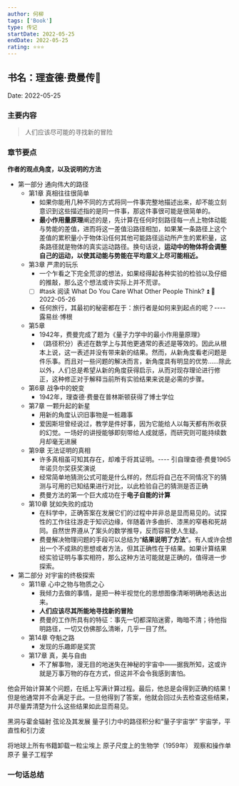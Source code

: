 ```yaml
---
author: 何柳
tags: ['Book']
type: 传记
startDate: 2022-05-25
endDate: 2022-05-25
rating: ⭐⭐⭐
---
```


## 书名：理查德·费曼传📖
 
Date: 2022-05-25 

### 主要内容
>人们应该尽可能的寻找新的冒险



### 章节要点
**作者的观点角度，以及说明的方法**
- 第一部分 通向伟大的路径
	- 第1章 真相往往很简单
		- 如果你能用几种不同的方式将同一件事完整地描述出来，却不能立刻意识到这些描述指的是同一件事，那这件事很可能是很简单的。
		- **最小作用量原理**阐述的是，先计算在任何时刻路径每一点上物体动能与势能的差值，进而将这一差值沿路径相加，如果某一条路径上这个差值的累积量小于物体沿任何其他可能路径运动所产生的累积量，这条路径就是物体的真实运动路径。换句话说，**运动中的物体将会调整自己的运动，以使其动能与势能在平均意义上尽可能相近。**
	- 第3章 严肃的玩乐
		- 一个乍看之下完全荒谬的想法，如果经得起各种实验的检验以及仔细的推敲，那么这个想法或许实际上并不荒谬。
		- [ ] #task 阅读 What Do You Care What Other People Think? ⏫ 📅 2022-05-26
		- 任何旅行，其最初的秘密都在于：旅行者是如何来到起点的呢？---- 露易丝·博根
	- 第5章 
		- 1942年，费曼完成了题为《量子力学中的最小作用量原理》
		- （路径积分）表述在数学上与其他更通常的表述是等效的。因此从根本上说，这一表述并没有带来新的结果。然而，从新角度看老问题是件乐事。而且对一些问题的解决而言，新角度具有明显的优势……除此以外，人们总是希望从新的角度获得启示，从而对现存理论进行修正，这种修正对于解释当前所有实验结果来说是必需的步骤。
	- 第6章 战争中的蜕变
		- 1942年，理查德·费曼在普林斯顿获得了博士学位
	- 第7章 一颗升起的新星
		- 用新的角度认识旧事物是一桩趣事
		- 爱因斯坦曾经说过，教学是件好事，因为它能给人以每天都有所收获的幻觉。一场好的讲授能够即刻带给人成就感，而研究则可能持续数月却毫无进展
	- 第9章 无法证明的真相
		- 许多真相虽可知其存在，却难于将其证明。---- 引自理查德·费曼1965年诺贝尔奖获奖演说
		- 经常简单地猜测公式可能是什么样的，然后将自己在不同情况下的猜测与可用的已知结果进行对比，以此检验自己的猜测是否正确
		- 费曼方法的第一个巨大成功在于**电子自能的计算**
	- 第10章 犹如失败的成功
		- 在科学中，正确答案在发展它们的过程中并非总是显而易见的。试探性的工作往往游走于知识边缘，伴随着许多曲折、漆黑的窄巷和死胡同。自然世界遵从了案头的数学推导，反而容易使人生疑。
		- 费曼解决物理问题的手段可以总结为“**结果说明了方法**”。有人或许会想出一个不成熟的思想或者方法，但其正确性在于结果。如果计算结果经实验证明与事实相符，那么这种方法可能就是正确的，值得进一步探索。
- 第二部分 对宇宙的终极探索
	- 第11章 心中之物与物质之心
		- 我倾力去做的事情，是把一种半视觉化的思想图像清晰明确地表达出来。
		- **人们应该尽其所能地寻找新的冒险**
		- 费曼的工作所具有的特征：事先一切都深陷迷雾，晦暗不清；待他指明路径，一切又仿佛那么清晰，几乎一目了然。
	- 第14章 夺魁之路
		- 发现的乐趣即是奖赏
	- 第17章 真，美与自由
		- 不了解事物，漫无目的地迷失在神秘的宇宙中——据我所知，这或许就是万事万物的存在方式，但这并不会令我感到害怕。


他会开始计算某个问题，在纸上写满计算过程。最后，他总是会得到正确的结果！但是他通常并不会满足于此。一旦他得到了答案，他就会回过头去检查这些结果，并尽量弄清楚为什么这些结果如此显而易见。


黑洞与霍金辐射
弦论及其发展
量子引力中的路径积分和“量子宇宙学”
宇宙学，平直性和引力波

将地球上所有书籍卸载一粒尘埃上
原子尺度上的生物学（1959年）
观察和操作单原子
量子工程学



### 一句话总结



